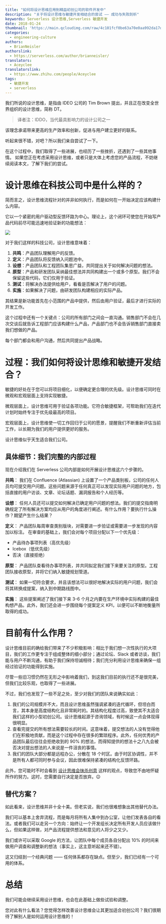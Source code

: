 ```yaml
---
title: "如何将设计思维应用到精益初创公司的软件开发中"
description: "关于将设计思维与敏捷开发相结合的尝试 —— 成功与失败剖析"
keywords: Serverless 设计思维,Serverless 敏捷开发
date: 2018-01-24
thumbnail: 'https://main.qcloudimg.com/raw/4c101fcf0be63a70e0aa992da17dd955.png'
categories:
  - engineering-culture
authors:
  - BrianNeisler
authorslink:
  - https://serverless.com/author/brianneisler/
translators: 
  - Aceyclee
translatorslink: 
  - https://www.zhihu.com/people/Aceyclee
tags:
  - 敏捷开发
  - serverless
---
```


我们所说的设计思维，是指由 IDEO 公司的 Tim Brown 提出，并且正在改变全世界组织的设计思维，简称 DT。

> 译者注：IDDO，当代最具影响力的设计公司之一

该理念承诺带来更高的生产效率和创新，促进与用户建立更好的联系。

听起来很不错，对吧？所以我们亲自尝试了一下。

在这个过程中，我们取得了一些进展，也经历了一些挫折，还遇到了一些其他事情。
如果您正在考虑采用设计思维，或者只是大体上考虑您的产品流程，不妨继续阅读本文，了解下我们的尝试。

# 设计思维在科技公司中是什么样的？

简而言之，设计思维流程针对的并非如何执行，而是如何在一开始决定应该构建什么内容。

它以一个紧密的用户驱动型反馈环路为中心。理论上，这个闭环可使您在开始写产品代码前尽可能迅速地验证新的功能想法：

![](https://main.qcloudimg.com/raw/7e025d0cc8ff62168ad0914d825bea1f.png)

对于我们这样的科技公司，设计思维意味着：
1. **共鸣**：产品团队理解用户的反馈。
2. **定义**：产品团队将反馈纳入问题池中。
3. **设想**：产品团队和工程团队集思广益，共同提出关于如何解决问题的想法。
4. **原型**：产品和研发团队采纳最佳想法并共同构建出一个或多个原型。我们不会保留这些代码，它们仅用于验证。
5. **测试**：将解决办法提供给用户，看看是否解决了用户的问题。
6. **实施**：如果解决了问题，由研发团队构建相应的实际产品。

其结果是新功能首先在小范围的产品中提供，然后由用户验证，最后才进行实际的开发工作。

这个过程中还有一个关键点：公司的所有部门之间会一直沟通。销售部门不会在几次交谈后就告诉工程部门应该构建什么产品，产品部门也不会告诉销售部门直接卖我们想做的产品。

每个部门都会和用户沟通，然后共同提出产品战略。

# 过程：我们如何将设计思维和敏捷开发结合？

敏捷的好处在于您可以将项目细化，以便确定更合理的优先级。设计思维可同时在微观和宏观层面上支持实现敏捷。

微观层面上，设计思维可用于验证各项功能。它符合敏捷框架，可帮助我们在迭代计划时始终专注于优先级最高的项目。

宏观层面上，设计思维使一切工作回归于公司的愿景，提醒我们不断重新评估当前工作，以长期为我们的用户提供更好的服务。

设计思维似乎天生适合我们公司。

## 具体细节：我们完整的内部过程

现在介绍我们在 Serverless 公司内部是如何开展设计思维这六个步骤的。

**共鸣**：
我们在 Confluence (Atlassian) 上设置了一个产品类别板，公司的任何人员均可提交用户问题。这些问题来源于任何真正可以发现实际用户问题的地方，包括直接的用户访谈、文章、论坛话题、漏洞报告和个人经历等。

**设想**：
任何人员还可以提交如何解决已确定用户问题的想法。我们的提交指南明确规定了所有解决方案均应从用户的角度进行阐述。有什么作用？要执行什么操作？期望产生什么结果？

**定义**：
产品团队每周审查类别版块，对需要进一步验证或需要进一步发现的内容加以标注。
在审查的基础上，我们会对每个项目分配以下一个优先级：
- 产品待办事项列表（高优先级）
- Icebox（低优先级）
- 否决（直接拒绝）

**原型**：
产品团队查看待办事项列表，并共同拟定我们接下来要关注的原型。工程团队接收原型，并将它们纳入敏捷规划管道。

**测试**：
如果一切符合要求，并且该想法可以很好地解决实际的用户问题，我们会将其转换成提案，纳入到中期路线图中。

**实施**：
这些提案阐述了我们接下来 3-6 个月之内要在生产环境中实际构建的最佳构想产品。此外，我们还会进一步围绕每个提案定义 KPI，以便可以不断地衡量所取得的成功。

# 目前有什么作用？

设计思维目前的确给我们带来了不少积极影响：相比于我们想一次性执行的大项目，我们的工作更专注于组成整体的细小部分；通过论坛、Slack 或者访谈，我们能与用户不断沟通，有助于我们保持坦诚相待；我们充分利用设计思维来确保一组经过验证的功能得到实施。

尽管一些旧习惯仍然在无形之中影响着我们，到这我们目前的执行还不是很完美，但我们比较乐观，也取得了一些进展。

不过，我们也发现了一些不足之处，至少对我们的团队来说确实如此：
1. 我们的公司规模并不大，而且设计思维虽然强调紧凑的迭代循环，但坦白而言，其本身是高度结构化且非常耗时的。其结构化程度过高，致使其不太适合我们这样的小型初创公司。设计思维起源于咨询领域，有时候这一点会体现得很明显。
2. 查看完提交的所有想法需要较长的时间。这意味着，提交想法的人没有觉得他们在积极地贡献，而是这个过程中存在很多的繁琐程序。此外，任何优秀的产品团队最后往往会拒绝收到的 90% 的想法，而得知提供的想法十之八九会被否决对提出想法的人来说是一件沮丧的事情。
3. 我们的团队大部分都是远程办公，分散在 18 个时区。由于时区协调性，并不是所有人都可同时参与会议，因此很难保持紧凑的结构化反馈环路。

此外，您可能时不时会看到 [设计思维会抹杀创意](https://www.slideshare.net/designsojourn/design-thinking-is-killing-creativity) 这样的观点，导致您不由地怀疑所作的努力。这时，您需要自行决定是否放弃。😉

## 替代方案？

如此看来，设计思维并非十全十美。但老实说，我们也很难想象出其他替代办法。

我们可以基本上舍弃流程，而是每月将所有人集中到办公室，让他们发表各自的看法。或者我们可以走另一个方向：始终让一个开发组长决定所有开发人员应该做什么，但如果这样做，对产品流程提供想法和意见的人将少之又少。

我们或许可以采取 Google 的方法，让团队中每个成员各自分配出 10% 的时间来做用户调查和调整新的想法（事实上，这主意听起来还不错）。

这又归结到一个经典问题 —— 任何体系都存在缺点。但至少，我们已经有一个可用的体系。

# 总结

我们可能会继续采用设计思维，也会在此基础上做些试验和调整。

您对此有什么看法？您觉得怎样改善设计思维会让其更加适合初创公司？我们很期待了解别人是如何运用设计思维的！
